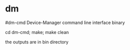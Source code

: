 # dm


#dm-cmd
Device-Manager command line interface binary

cd dm-cmd; make; make clean

the outputs are in bin directory 
